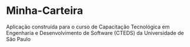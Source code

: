 # Minha-Carteira

Aplicação construída para o curso de Capacitação Tecnológica em Engenharia e Desenvolvimento de Software (CTEDS) da Universidade de São Paulo
